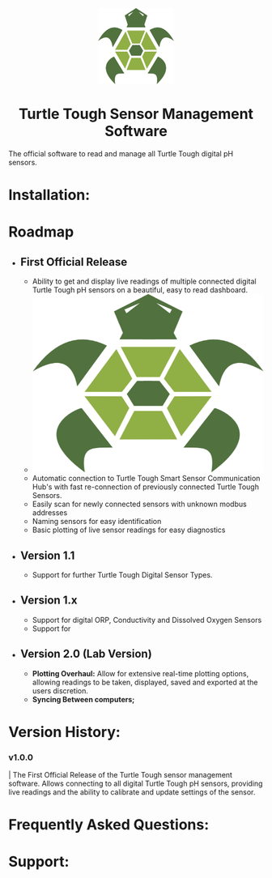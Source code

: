 <p align="center">
  <img width="150" height="150" src="https://github.com/IPI-Patrick/turtle-tough-app-release/blob/main/icon.png">
</p>

<h1 align="center">
    <b> Turtle Tough Sensor Management Software </b>
</h1>

The official software to read and manage all Turtle Tough digital pH sensors. 

# Installation:


# Roadmap
- ## First Official Release
    - Ability to get and display live readings of multiple connected digital Turtle Tough pH sensors on a beautiful, easy to read dashboard.
    - <img width="600" height="352" src="https://github.com/IPI-Patrick/turtle-tough-app-release/blob/main/icon.png">
    - Automatic connection to Turtle Tough Smart Sensor Communication Hub's with fast re-connection of previously connected Turtle Tough Sensors.
    - Easily scan for newly connected sensors with unknown modbus addresses
    - Naming sensors for easy identification
    - Basic plotting of live sensor readings for easy diagnostics

- ## Version 1.1
  - Support for further Turtle Tough Digital Sensor Types.

- ## Version 1.x
  - Support for digital ORP, Conductivity and Dissolved Oxygen Sensors
  - Support for 

- ## Version 2.0 (Lab Version)
  - **Plotting Overhaul:** Allow for extensive real-time plotting options, allowing readings to be taken, displayed, saved and exported at the users discretion.
  -  **Syncing Between computers;**

# Version History:
### v1.0.0
| The First Official Release of the Turtle Tough sensor management software. Allows connecting to all digital Turtle Tough pH sensors, providing live readings and the ability to calibrate and update settings of the sensor. 

# Frequently Asked Questions:

# Support: